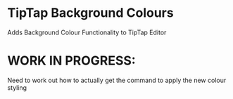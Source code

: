 # TipTap Background Colours
Adds Background Colour Functionality to TipTap Editor

# WORK IN PROGRESS:
Need to work out how to actually get the command to apply the new colour styling
